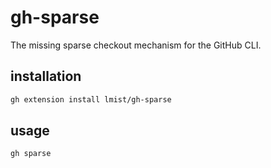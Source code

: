 # gh-sparse
The missing sparse checkout mechanism for the GitHub CLI.

## installation
```sh
gh extension install lmist/gh-sparse
```

## usage
```sh
gh sparse 
```